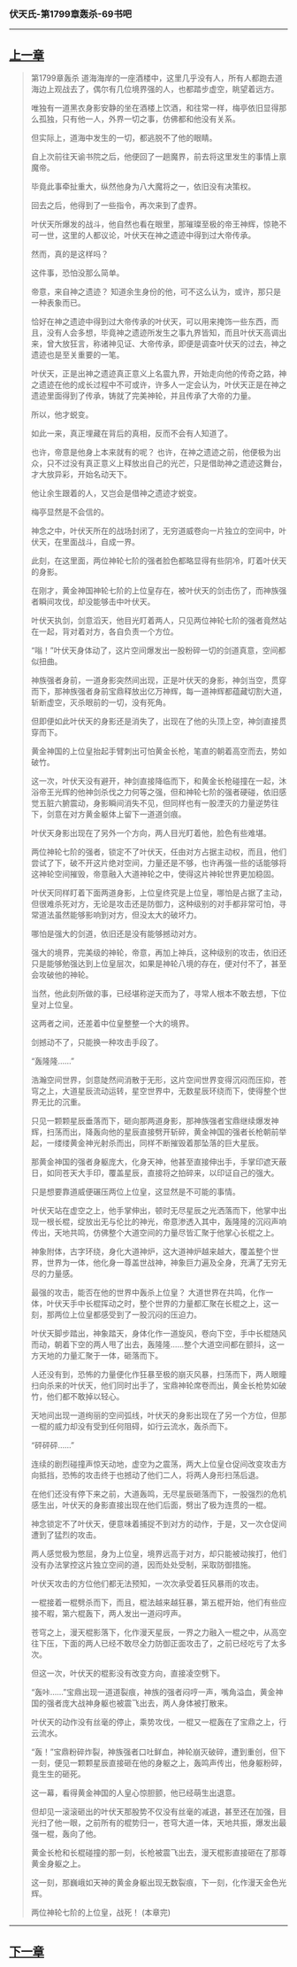 ### 伏天氏-第1799章轰杀-69书吧

--------
[上一章](./7ac33f5526e84d266f3a9239ca70f3af.md)
--------


>
>
>
>第1799章轰杀
>道海海岸的一座酒楼中，这里几乎没有人，所有人都跑去道海边上观战去了，偶尔有几位境界强的人，也都踏步虚空，眺望着远方。
>
>唯独有一道黑衣身影安静的坐在酒楼上饮酒，和往常一样，梅亭依旧显得那么孤独，只有他一人，外界一切之事，仿佛都和他没有关系。
>
>但实际上，道海中发生的一切，都逃脱不了他的眼睛。
>
>自上次前往天谕书院之后，他便回了一趟魔界，前去将这里发生的事情上禀魔帝。
>
>毕竟此事牵扯重大，纵然他身为八大魔将之一，依旧没有决策权。
>
>回去之后，他得到了一些指令，再次来到了虚界。
>
>叶伏天所爆发的战斗，他自然也看在眼里，那璀璨至极的帝王神辉，惊艳不可一世，这里的人都议论，叶伏天在神之遗迹中得到过大帝传承。
>
>然而，真的是这样吗？
>
>这件事，恐怕没那么简单。
>
>帝意，来自神之遗迹？
>知道余生身份的他，可不这么认为，或许，那只是一种表象而已。
>
>恰好在神之遗迹中得到过大帝传承的叶伏天，可以用来掩饰一些东西，而且，没有人会多想，毕竟神之遗迹所发生之事九界皆知，而且叶伏天高调出来，曾大放狂言，称诸神见证、大帝传承，即便是调查叶伏天的过去，神之遗迹也是至关重要的一笔。
>
>叶伏天，正是出神之遗迹真正意义上名震九界，开始走向他的传奇之路，神之遗迹在他的成长过程中不可或许，许多人一定会认为，叶伏天正是在神之遗迹里面得到了传承，铸就了完美神轮，并且传承了大帝的力量。
>
>所以，他才蜕变。
>
>如此一来，真正埋藏在背后的真相，反而不会有人知道了。
>
>也许，帝意是他身上本来就有的呢？
>也许，在神之遗迹之前，他便极为出众，只不过没有真正意义上释放出自己的光芒，只是借助神之遗迹这舞台，才大放异彩，开始名动天下。
>
>他让余生跟着的人，又岂会是借神之遗迹才蜕变。
>
>梅亭显然是不会信的。
>
>神念之中，叶伏天所在的战场封闭了，无穷道威卷向一片独立的空间中，叶伏天，在里面战斗，自成一界。
>
>此刻，在这里面，两位神轮七阶的强者脸色都略显得有些阴冷，盯着叶伏天的身影。
>
>在刚才，黄金神国神轮七阶的上位皇存在，被叶伏天的剑击伤了，而神族强者瞬间攻伐，却没能够击中叶伏天。
>
>叶伏天执剑，剑意滔天，他目光盯着两人，只见两位神轮七阶的强者竟然站在一起，背对着对方，各自负责一个方位。
>
>“嗡！”叶伏天身体动了，这片空间爆发出一股粉碎一切的剑道真意，空间都似扭曲。
>
>神族强者身前，一道身影突然间出现，正是叶伏天的身影，神剑当空，贯穿而下，那神族强者身前宝鼎释放出亿万神辉，每一道神辉都蕴藏切割大道，斩断虚空，灭杀眼前的一切，没有死角。
>
>但即便如此叶伏天的身影还是消失了，出现在了他的头顶上空，神剑直接贯穿而下。
>
>黄金神国的上位皇抬起手臂刺出可怕黄金长枪，笔直的朝着高空而去，势如破竹。
>
>这一次，叶伏天没有避开，神剑直接降临而下，和黄金长枪碰撞在一起，沐浴帝王光辉的他神剑杀伐之力何等之强，但和神轮七阶的强者硬碰，依旧感觉五脏六腑震动，身影瞬间消失不见，但同样也有一股湮灭的力量逆势往下，剑意在对方黄金躯体上留下一道道剑痕。
>
>叶伏天身影出现在了另外一个方向，两人目光盯着他，脸色有些难堪。
>
>两位神轮七阶的强者，锁定不了叶伏天，任由对方占据主动权，而且，他们尝试了下，破不开这片绝对空间，力量还是不够，也许再强一些的话能够将这神轮空间摧毁，帝意融入大道神轮之中，使得这片神轮世界更加稳固。
>
>叶伏天同样盯着下面两道身影，上位皇终究是上位皇，哪怕是占据了主动，但很难杀死对方，无论是攻击还是防御力，这种级别的对手都非常可怕，寻常道法虽然能够影响到对方，但没太大的破坏力。
>
>哪怕是强大的剑道，依旧还是没有能够撼动对方。
>
>强大的境界，完美级的神轮，帝意，再加上神兵，这种级别的攻击，依旧还只是能够勉强达到上位皇层次，如果是神轮八境的存在，便对付不了，甚至会攻破他的神轮。
>
>当然，他此刻所做的事，已经堪称逆天而为了，寻常人根本不敢去想，下位皇对上位皇。
>
>这两者之间，还差着中位皇整整一个大的境界。
>
>剑撼动不了，只能换一种攻击手段了。
>
>“轰隆隆……”
>
>浩瀚空间世界，剑意陡然间消散于无形，这片空间世界变得沉闷而压抑，苍穹之上，大道星辰流动运转，星空世界中，无数星辰环绕而下，使得整个世界无比的沉重。
>
>只见一颗颗星辰垂落而下，砸向那两道身影，那神族强者宝鼎继续爆发神辉，扫荡而出，降轰向他的星辰直接劈开斩碎，黄金神国的强者长枪朝前举起，一缕缕黄金神光射杀而出，同样不断摧毁着那坠落的巨大星辰。
>
>那黄金神国的强者身躯庞大，化身天神，他甚至直接伸出手，手掌印遮天蔽日，如同苍天大手印，覆盖星辰，直接将之拍碎来，以印证自己的强大。
>
>只是想要靠道威便碾压两位上位皇，这显然是不可能的事情。
>
>叶伏天站在虚空之上，他手掌伸出，顿时无尽星辰之光洒落而下，他掌中出现一根长棍，绽放出无与伦比的神光，帝意渗透入其中，轰隆隆的沉闷声响传出，天地共鸣，仿佛整个大道空间的力量尽皆汇聚于他掌心长棍之上。
>
>神象附体，古字环绕，身化大道神炉，这大道神炉越来越大，覆盖整个世界，世界为一体，他化身一尊盖世战神，神象巨力遍及全身，充满了无穷无尽的力量感。
>
>最强的攻击，能否在他的世界中轰杀上位皇？
>大道世界在共鸣，化作一体，叶伏天手中长棍挥动之时，整个世界的力量都汇聚在长棍之上，这一刻，那两位上位皇都感受到了一股沉闷的压迫力。
>
>叶伏天脚步踏出，神象踏天，身体化作一道旋风，卷向下空，手中长棍随风而动，朝着下空的两人甩了出去，轰隆隆……整个大道空间都在颤抖，这一方天地的力量汇聚于一体，砸落而下。
>
>人还没有到，恐怖的力量便化作狂暴至极的崩灭风暴，扫荡而下，两人眼瞳扫向杀来的叶伏天，他们同时出手了，宝鼎神轮席卷而出，黄金长枪势如破竹，他们都不敢掉以轻心。
>
>天地间出现一道绚丽的空间弧线，叶伏天的身影出现在了另一个方位，但那一棍的威力却没有受到任何阻碍，如行云流水，轰杀而下。
>
>“砰砰砰……”
>
>连续的剧烈碰撞声惊天动地，虚空为之震荡，两大上位皇仓促间改变攻击方向抵挡，恐怖的攻击终于也撼动了他们二人，将两人身形扫荡后退。
>
>在他们还没有停下来之前，大道轰鸣，无尽星辰砸落而下，一股强烈的危机感生出，叶伏天的身影直接出现在他们后面，劈出了极为连贯的一棍。
>
>神念锁定不了叶伏天，便意味着捕捉不到对方的动作，于是，又一次仓促间遭到了猛烈的攻击。
>
>两人感觉极为憋屈，身为上位皇，境界远高于对方，却只能被动挨打，他们没有办法掌控这片独立空间的道，因而处处受制，采取防御措施。
>
>叶伏天攻击的方位他们都无法预知，一次次承受着狂风暴雨的攻击。
>
>一棍接着一棍劈杀而下，而且，棍法越来越狂暴，第五棍开始，他们有些应接不暇，第六棍轰下，两人发出一道闷哼声。
>
>苍穹之上，漫天棍影落下，化作漫天星辰，一界之力融入一棍之中，从高空往下压，下面的两人已经不敢尽全力防御正面攻击了，之前已经吃亏了太多次。
>
>但这一次，叶伏天的棍影没有改变方向，直接凌空劈下。
>
>“轰咔……”宝鼎出现一道道裂痕，神族的强者闷哼一声，嘴角溢血，黄金神国的强者庞大战神身躯也被震飞出去，两人身体被打散来。
>
>叶伏天的动作没有丝毫的停止，乘势攻伐，一棍又一棍轰在了宝鼎之上，行云流水。
>
>“轰！”宝鼎粉碎炸裂，神族强者口吐鲜血，神轮崩灭破碎，遭到重创，但下一刻，便见一颗颗星辰直接砸在他的身躯之上，轰鸣声传出，他身躯粉碎，竟生生的砸死。
>
>这一幕，看得黄金神国的人皇心惊胆颤，他已经萌生出退意。
>
>但却见一滚滚砸出的叶伏天那股势不仅没有丝毫的减退，甚至还在加强，目光扫了他一眼，之前所有的棍势归一，苍穹大道一体，天地共振，爆发出最强一棍，轰向了他。
>
>黄金长枪和长棍碰撞的那一刻，长枪被震飞出去，漫天棍影直接砸在了那尊黄金身躯之上。
>
>这一刻，那巍峨如天神的黄金身躯出现无数裂痕，下一刻，化作漫天金色光辉。
>
>两位神轮七阶的上位皇，战死！
>(本章完)
>
>

--------
[下一章](./64442b79ce61664769a14723e9957fac.md)
--------
